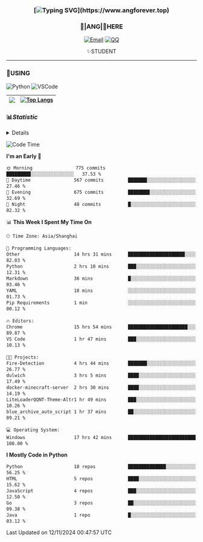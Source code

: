 <div align="center">


### [![Typing SVG](https://readme-typing-svg.herokuapp.com?size=25&duration=2500&color=8C43EA&vCenter=true&width=200&height=40&lines=%F0%9F%8C%B1ANGJustinl%F0%9F%8C%B1+!)](https://www.angforever.top)


### 🥛|**ANG**|🥛HERE



[![Email](https://img.shields.io/badge/Email-ANGJustin@mail.angforever.top-6A5ACD?style=flat-square&logoColor=fff)](mailto:ANGJustinl@163.com)
[![QQ](https://img.shields.io/badge/QQ-77139032-98FB98?style=flat-square&logoColor=fff)](https://qm.qq.com/cgi-bin/qm/qr?k=mcs-cON_aPNfc3hO8-H7lWJHDX-5nKr7&noverify=0)




✨STUDENT 

</div>

---

### 🎨USING

![Python](https://img.shields.io/badge/-Python-blue?style=flat-square&logo=Python&logoColor=fff)
![VSCode](https://img.shields.io/badge/-VSCode-blue?style=flat-square&logo=visualstudiocode&logoColor=fff)



|<img align="right" src="https://github-readme-stats.vercel.app/api?username=ANGJustinl&rank_icon=github&count_private=true&show_icons=true&hide_border=true&bg_color=15,f2f7fd,E0EAFC" />| [![Top Langs](https://github-readme-stats.vercel.app/api/top-langs/?username=angjustinl&hide=javascript,html,css)](https://github.com/angjustinl)|
|---|---|




### 📊*Statistic* 

<details>

<p align="center">
   <img src="github-metrics.svg" alt="typing-svg">
</p>

[![Github activity graph](https://github-readme-activity-graph.angforever.top/graph?username=ANGJustinl&theme=dracula)](https://github.com/ANGJustinl/ANGJustinl)
![image](https://github.com/ANGJustinl/ANGJustinl/assets/96008766/f6c957b8-b907-482a-8804-4c1f944d4b60)
</details>

<!--START_SECTION:waka-->
![Code Time](http://img.shields.io/badge/Code%20Time-417%20hrs%2010%20mins-blue)

**I'm an Early 🐤** 

```text
🌞 Morning                775 commits         █████████░░░░░░░░░░░░░░░░   37.53 % 
🌆 Daytime                567 commits         ███████░░░░░░░░░░░░░░░░░░   27.46 % 
🌃 Evening                675 commits         ████████░░░░░░░░░░░░░░░░░   32.69 % 
🌙 Night                  48 commits          █░░░░░░░░░░░░░░░░░░░░░░░░   02.32 % 
```


📊 **This Week I Spent My Time On** 

```text
🕑︎ Time Zone: Asia/Shanghai

💬 Programming Languages: 
Other                    14 hrs 31 mins      █████████████████████░░░░   82.03 % 
Python                   2 hrs 10 mins       ███░░░░░░░░░░░░░░░░░░░░░░   12.31 % 
Markdown                 36 mins             █░░░░░░░░░░░░░░░░░░░░░░░░   03.46 % 
YAML                     18 mins             ░░░░░░░░░░░░░░░░░░░░░░░░░   01.73 % 
Pip Requirements         1 min               ░░░░░░░░░░░░░░░░░░░░░░░░░   00.12 % 

🔥 Editors: 
Chrome                   15 hrs 54 mins      ██████████████████████░░░   89.87 % 
VS Code                  1 hr 47 mins        ███░░░░░░░░░░░░░░░░░░░░░░   10.13 % 

🐱‍💻 Projects: 
Fire-Detection           4 hrs 44 mins       ███████░░░░░░░░░░░░░░░░░░   26.77 % 
dulwich                  3 hrs 5 mins        ████░░░░░░░░░░░░░░░░░░░░░   17.49 % 
docker-minecraft-server  2 hrs 30 mins       ████░░░░░░░░░░░░░░░░░░░░░   14.19 % 
LiteLoaderQQNT-Theme-Altr1 hr 49 mins        ███░░░░░░░░░░░░░░░░░░░░░░   10.26 % 
blue_archive_auto_script 1 hr 37 mins        ██░░░░░░░░░░░░░░░░░░░░░░░   09.21 % 

💻 Operating System: 
Windows                  17 hrs 42 mins      █████████████████████████   100.00 % 
```

**I Mostly Code in Python** 

```text
Python                   18 repos            ██████████████░░░░░░░░░░░   56.25 % 
HTML                     5 repos             ████░░░░░░░░░░░░░░░░░░░░░   15.62 % 
JavaScript               4 repos             ███░░░░░░░░░░░░░░░░░░░░░░   12.50 % 
Go                       3 repos             ██░░░░░░░░░░░░░░░░░░░░░░░   09.38 % 
Java                     1 repo              █░░░░░░░░░░░░░░░░░░░░░░░░   03.12 % 
```




 Last Updated on 12/11/2024 00:47:57 UTC
<!--END_SECTION:waka-->
